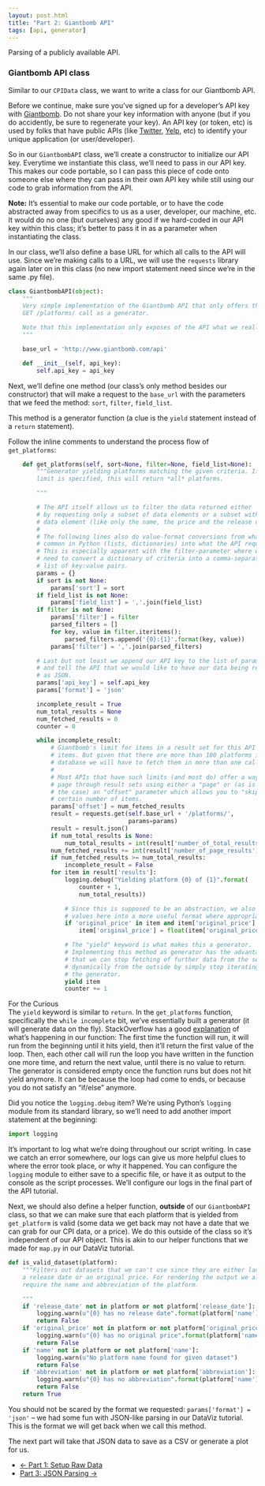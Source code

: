 ```yaml
---
layout: post.html
title: "Part 2: Giantbomb API"
tags: [api, generator]
---
```


Parsing of a publicly available API.

### Giantbomb API class

Similar to our `CPIData` class, we want to write a class for our Giantbomb API.

Before we continue, make sure you’ve signed up for a developer’s API key with [Giantbomb](http://www.giantbomb.com/api/). Do not share your key information with anyone (but if you do accidently, be sure to regenerate your key).  An API key (or token, etc) is used by folks that have public APIs (like [Twitter](http://dev.twitter.com), [Yelp](http://www.yelp.com/developers/documentation/v2/overview), etc) to identify your unique application (or user/developer).

So in our `GiantbombAPI` class, we’ll create a constructor to initialize our API key. Everytime we instantiate this class, we’ll need to pass in our API key. This makes our code portable, so I can pass this piece of code onto someone else where they can pass in their own API key while still using our code to grab information from the API.

**Note:** It’s essential to make our code portable, or to have the code abstracted away from specifics to us as a user, developer, our machine, etc. It would do no one (but ourselves) any good if we hard-coded in our API key within this class; it’s better to pass it in as a parameter when instantiating the class.

In our class, we’ll also define a base URL for which all calls to the API will use.  Since we’re making calls to a URL, we will use the `requests` library again later on in this class (no new import statement need since we’re in the same .py file).

```python
class GiantbombAPI(object):
    """
    Very simple implementation of the Giantbomb API that only offers the
    GET /platforms/ call as a generator.

    Note that this implementation only exposes of the API what we really need.
    """

    base_url = 'http://www.giantbomb.com/api'

    def __init__(self, api_key):
        self.api_key = api_key
```

Next, we’ll define one method (our class’s only method besides our constructor) that will make a request to the `base_url` with the parameters that we feed the method: `sort`, `filter`, `field_list`.

This method is a generator function (a clue is the `yield` statement instead of a `return` statement).

Follow the inline comments to understand the process flow of `get_platforms`:

```python
	def get_platforms(self, sort=None, filter=None, field_list=None):
	    """Generator yielding platforms matching the given criteria. If no
	    limit is specified, this will return *all* platforms.

	    """

	    # The API itself allows us to filter the data returned either
	    # by requesting only a subset of data elements or a subset with each
	    # data element (like only the name, the price and the release date).
	    #
	    # The following lines also do value-format conversions from what's
	    # common in Python (lists, dictionaries) into what the API requires.
	    # This is especially apparent with the filter-parameter where we
	    # need to convert a dictionary of criteria into a comma-separated
	    # list of key:value pairs.
	    params = {}
	    if sort is not None:
	        params['sort'] = sort
	    if field_list is not None:
	        params['field_list'] = ','.join(field_list)
	    if filter is not None:
	    	params['filter'] = filter
	        parsed_filters = []
	        for key, value in filter.iteritems():
	            parsed_filters.append('{0}:{1}'.format(key, value))
	        params['filter'] = ','.join(parsed_filters)

	    # Last but not least we append our API key to the list of parameters
	    # and tell the API that we would like to have our data being returned
	    # as JSON.
	    params['api_key'] = self.api_key
	    params['format'] = 'json'

	    incomplete_result = True
	    num_total_results = None
	    num_fetched_results = 0
	    counter = 0

	    while incomplete_result:
	        # Giantbomb's limit for items in a result set for this API is 100
	        # items. But given that there are more than 100 platforms in their
	        # database we will have to fetch them in more than one call.
	        #
	        # Most APIs that have such limits (and most do) offer a way to
	        # page through result sets using either a "page" or (as is here
	        # the case) an "offset" parameter which allows you to "skip" a
	        # certain number of items.
	        params['offset'] = num_fetched_results
	        result = requests.get(self.base_url + '/platforms/',
	                              params=params)
	        result = result.json()
	        if num_total_results is None:
	            num_total_results = int(result['number_of_total_results'])
	        num_fetched_results += int(result['number_of_page_results'])
	        if num_fetched_results >= num_total_results:
	            incomplete_result = False
	        for item in result['results']:
	            logging.debug("Yielding platform {0} of {1}".format(
	                counter + 1,
	                num_total_results))

	            # Since this is supposed to be an abstraction, we also convert
	            # values here into a more useful format where appropriate.
	            if 'original_price' in item and item['original_price']:
	                item['original_price'] = float(item['original_price'])

	            # The "yield" keyword is what makes this a generator.
	            # Implementing this method as generator has the advantage
	            # that we can stop fetching of further data from the server
	            # dynamically from the outside by simply stop iterating over
	            # the generator.
	            yield item
	            counter += 1
```

<div class="panel panel-default">
  <div class="panel-heading">For the Curious</div>
  <div class="panel-body">
The <code>yield</code> keyword is similar to <code>return</code>. In the <code>get_platforms</code> function, specifically the <code>while incomplete</code> bit, we’ve essentially built a generator (it will generate data on the fly). StackOverflow has a good <a href="http://stackoverflow.com/questions/231767/the-python-yield-keyword-explained">explanation</a> of what’s happening in our function: The first time the function will run, it will run from the beginning until it hits yield, then it’ll return the first value of the loop. Then, each other call will run the loop you have written in the function one more time, and return the next value, until there is no value to return.  The generator is considered empty once the function runs but does not hit yield anymore. It can be because the loop had come to ends, or because you do not satisfy an “if/else” anymore.
</div></div>


Did you notice the `logging.debug` item? We’re using Python’s `logging` module from its standard library, so we’ll need to add another import statement at the beginning:

```python
import logging
```

It’s important to log what we’re doing throughout our script writing.  In case we catch an error somewhere, our logs can give us more helpful clues to where the error took place, or why it happened. You can configure the `logging` module to either save to a specific file, or have it as output to the console as the script processes. We’ll configure our logs in the final part of the API tutorial.

Next, we should also define a helper function, **outside** of our `GiantbombAPI` class, so that we can make sure that each platform that is yielded from `get_platform` is valid (some data we get back may not have a date that we can grab for our CPI data, or a price).  We do this outside of the class so it’s independent of our API object. This is akin to our helper functions that we made for `map.py` in our DataViz tutorial.

```python
def is_valid_dataset(platform):
    """Filters out datasets that we can't use since they are either lacking
    a release date or an original price. For rendering the output we also
    require the name and abbreviation of the platform.

    """
    if 'release_date' not in platform or not platform['release_date']:
        logging.warn(u"{0} has no release date".format(platform['name']))
        return False
    if 'original_price' not in platform or not platform['original_price']:
        logging.warn(u"{0} has no original price".format(platform['name']))
        return False
    if 'name' not in platform or not platform['name']:
        logging.warn(u"No platform name found for given dataset")
        return False
    if 'abbreviation' not in platform or not platform['abbreviation']:
        logging.warn(u"{0} has no abbreviation".format(platform['name']))
        return False
    return True
```

You should not be scared by the format we requested: `params['format'] = 'json'` – we had some fun with JSON-like parsing in our DataViz tutorial. This is the format we will get back when we call this method.

The next part will take that JSON data to save as a CSV or generate a plot for us.

<nav>
  <ul class="pager">
    <li class="previous"><a href="{{ get_url('/api/part-1/') }}"><span aria-hidden="true">&larr;</span> Part 1: Setup Raw Data</a></li>
    <li class="next"><a href="{{ get_url('/api/part-3/') }}">Part 3: JSON Parsing <span aria-hidden="true">&rarr;</span></a></li>
  </ul>
</nav>
